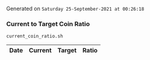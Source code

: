 Generated on `Saturday 25-September-2021 at 00:26:18`

### Current to Target Coin Ratio
`current_coin_ratio.sh`

Date|Current|Target|Ratio
---|---|---|---
